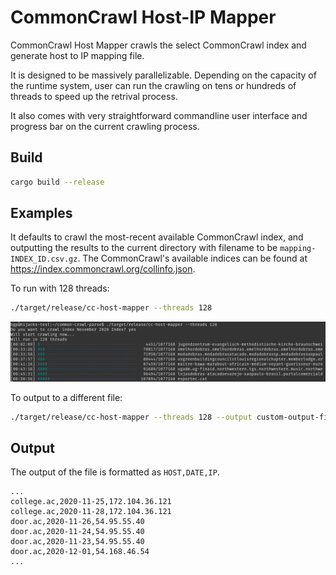 # CommonCrawl Host-IP Mapper

CommonCrawl Host Mapper crawls the select CommonCrawl index and generate host to
IP mapping file.

It is designed to be massively parallelizable. Depending on the capacity of the
runtime system, user can run the crawling on tens or hundreds of threads to
speed up the retrival process.

It also comes with very straightforward commandline user interface and progress
bar on the current crawling process.


## Build

``` sh
cargo build --release
```

## Examples

It defaults to crawl the most-recent available CommonCrawl index, and outputting
the results to the current directory with filename to be
`mapping-INDEX_ID.csv.gz`. The CommonCrawl's available indices can be found at
https://index.commoncrawl.org/collinfo.json.

To run with 128 threads:

``` sh
./target/release/cc-host-mapper --threads 128
```

![](images/mapper-example.png)

To output to a different file:
``` sh
./target/release/cc-host-mapper --threads 128 --output custom-output-file-name.csv
```

## Output

The output of the file is formatted as `HOST,DATE,IP`.

``` csv
...
college.ac,2020-11-25,172.104.36.121
college.ac,2020-11-28,172.104.36.121
door.ac,2020-11-26,54.95.55.40
door.ac,2020-11-24,54.95.55.40
door.ac,2020-11-23,54.95.55.40
door.ac,2020-12-01,54.168.46.54
...
```
